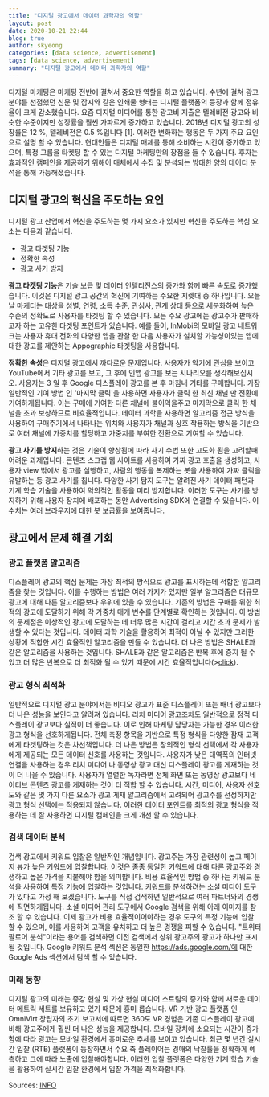 ```yaml
---
title: "디지털 광고에서 데이터 과학자의 역할"
layout: post
date: 2020-10-21 22:44
blog: true
author: skyeong
categories: [data science, advertisement]
tags: [data science, advertisement]
summary: "디지털 광고에서 데이터 과학자의 역할"
---
```


디지털 마케팅은 마케팅 전반에 결쳐서 중요한 역할을 하고 있습니다. 수년에 걸쳐 광고 분야를 선점했던 신문 및 잡지와 같은 인쇄물 형태는 디지털 플랫폼의 등장과 함께 점유율이 크게 감소했습니다. 
요즘 디지털 미디어를 통한 광고비 지출은 텔레비전 광고와 비슷한 수준이지만 성장률을 훨씬 가파르게 증가하고 있습니다. 2018년 디지털 광고의 성장률은 12 %, 텔레비전은 0.5 %입니다 [1]. 이러한 변화하는 행동은 두 가지 주요 요인으로 설명 할 수 있습니다. 현대인들은 디지털 매체를 통해 소비하는 시간이 증가하고 있으며, 특정 그룹을 타켓팅 할 수 있는 디지털 마케팅만의 장점을 들 수 있습니다. 후자는 효과적인 캠페인을 제공하기 위해이 매체에서 수집 및 분석되는 방대한 양의 데이터 분석을 통해 가능해졌습니다.


## 디지털 광고의 혁신을 주도하는 요인

디지털 광고 산업에서 혁신을 주도하는 몇 가지 요소가 있지만 혁신을 주도하는 핵심 요소는 다음과 같습니다.  
- 광고 타겟팅 기능  
- 정확한 속성  
- 광고 사기 방지  

**광고 타켓팅 기능**은 기술 보급 및 데이터 인텔리전스의 증가와 함께 빠른 속도로 증가했습니다. 이것은 디지털 광고 공간의 혁신에 기여하는 주요한 지렛대 중 하나입니다. 오늘날 마케터는 대상을 성별, 연령, 소득 수준, 관심사, 관계 상태 등으로 세분화하여 높은 수준의 정확도로 사용자를 타겟팅 할 수 있습니다. 모든 주요 광고에는 광고주가 판매하고자 하는 고유한 타겟팅 포인트가 있습니다. 예를 들어, InMobi의 모바일 광고 네트워크는 사용자 휴대 전화의 다양한 앱을 관찰 한 다음 사용자가 설치할 가능성이있는 앱에 대한 광고를 제안하는 Appographic 타겟팅을 사용합니다.

**정확한 속성**은 디지털 광고에서 까다로운 문제입니다. 사용자가 악기에 관심을 보이고 YouTube에서 기타 광고를 보고, 그 후에 인앱 광고를 보는 시나리오를 생각해보십시오. 사용자는 3 일 후 Google 디스플레이 광고를 본 후 마침내 기타를 구매합니다. 가장 일반적인 기여 방법 인 '마지막 클릭'을 사용하면 사용자가 클릭 한 최신 채널 만 전환에 기여하게됩니다. 이는 구매에 기여한 다른 채널에 불이익을주고 마지막으로 클릭 한 채널을 초과 보상하므로 비효율적입니다. 데이터 과학을 사용하면 알고리즘 접근 방식을 사용하여 구매주기에서 나타나는 위치와 사용자가 채널과 상호 작용하는 방식을 기반으로 여러 채널에 가중치를 할당하고 가중치를 부여한 전환으로 기여할 수 있습니다.

**광고 사기를 방지**하는 것은 기술이 향상됨에 따라 사기 수법 또한 고도화 됨을 고려할때 어려운 과제입니다. 콘텐츠 스크랩 웹 사이트를 사용하여 가짜 광고 호출을 생성하고, 사용자 view 밖에서 광고를 실행하고, 사람의 행동을 복제하는 봇을 사용하여 가짜 클릭을 유발하는 등 광고 사기를 칩니다. 다양한 사기 탐지 도구는 알려진 사기 데이터 패턴과 기계 학습 기술을 사용하여 악의적인 활동을 미리 방지합니다. 이러한 도구는 사기를 방지하기 위해 사용자 장치에 배포하는 동안 Advertising SDK에 연결할 수 있습니다. 이 수치는 여러 브라우저에 대한 봇 보급률을 보여줍니다.


## 광고에서 문제 해결 기회
### 광고 플랫폼 알고리즘

디스플레이 광고의 핵심 문제는 가장 최적의 방식으로 광고를 표시하는데 적합한 알고리즘을 찾는 것입니다. 이를 수행하는 방법은 여러 가지가 있지만 일부 알고리즘은 대규모 광고에 대해 다른 알고리즘보다 우위에 있을 수 있습니다. 기존의 방법은 구매를 위한 최적의 광고에 도달하기 위해 각 가중치 매개 변수를 단계별로 확인하는 것입니다. 이 방법의 문제점은 이상적인 광고에 도달하는 데 너무 많은 시간이 걸리고 시간 초과 문제가 발생할 수 있다는 것입니다. 데이터 과학 기술을 활용하여 최적이 아닐 수 있지만 그러한 상황에 적합한 시간 효율적인 알고리즘을 만들 수 있습니다. 더 나은 방법은 SHALE과 같은 알고리즘을 사용하는 것입니다. SHALE과 같은 알고리즘은 반복 후에 중지 될 수 있고 더 많은 반복으로 더 최적화 될 수 있기 때문에 시간 효율적입니다(><a href="https://arxiv.org/abs/1203.3619" target="_blank">click</a>).

### 광고 형식 최적화 
일반적으로 디지털 광고 분야에서는 비디오 광고가 표준 디스플레이 또는 배너 광고보다 더 나은 성능을 보인다고 알려져 있습니다. 리치 미디어 광고조차도 일반적으로 정적 디스플레이 광고보다 실적이 더 좋습니다. 이로 인해 마케팅 담당자는 가능한 경우 이러한 광고 형식을 선호하게됩니다. 전체 측정 항목을 기반으로 특정 형식을 다양한 잠재 고객에게 타겟팅하는 것은 차선책입니다. 더 나은 방법은 창의적인 형식 선택에서 각 사용자에게 제공되는 모든 데이터 신호를 사용하는 것입니다.
사용자가 낮은 대역폭의 인터넷 연결을 사용하는 경우 리치 미디어 나 동영상 광고 대신 디스플레이 광고를 게재하는 것이 더 나을 수 있습니다. 사용자가 열렬한 독자라면 전체 화면 또는 동영상 광고보다 네이티브 콘텐츠 광고를 게재하는 것이 더 적합 할 수 있습니다. 시간, 미디어, 사용자 선호도와 같은 몇 가지 다른 요소가 광고 게재 알고리즘에서 고려되어 광고주를 선정하지만 광고 형식 선택에는 적용되지 않습니다. 이러한 데이터 포인트를 최적의 광고 형식을 적용하는 데 잘 사용하면 디지털 캠페인을 크게 개선 할 수 있습니다.

### 검색 데이터 분석 
검색 광고에서 키워드 입찰은 일반적인 개념입니다. 광고주는 가장 관련성이 높고 페이지 뷰가 높은 키워드에 입찰합니다. 이것은 종종 동일한 키워드에 대해 다른 광고주와 경쟁하고 높은 가격을 지불해야 함을 의미합니다. 비용 효율적인 방법 중 하나는 키워드 분석을 사용하여 특정 기능에 입찰하는 것입니다.
키워드를 분석하려는 소셜 미디어 도구가 있다고 가정 해 보겠습니다. 도구를 직접 검색하면 일반적으로 여러 파트너와의 경쟁에 직면하게됩니다. 소셜 미디어 관리 도구에서 Google 검색을 위해 아래 이미지를 참조 할 수 있습니다.
이제 광고가 비용 효율적이어야하는 경우 도구의 특정 기능에 입찰 할 수 있으며, 이를 사용하여 고객을 유치하고 더 높은 경쟁을 피할 수 있습니다. "트위터 팔로어 분석"이라는 용어를 검색하면 이전 검색에서 상위 광고주의 광고가 하나만 표시 될 것입니다. Google 키워드 분석 섹션은 동일한 https://ads.google.com/에 대한 Google Ads 섹션에서 탐색 할 수 있습니다.


### 미래 동향
디지털 광고의 미래는 증강 현실 및 가상 현실 미디어 스트림의 증가와 함께 새로운 데이터 메트릭 세트를 보유하고 있기 때문에 흥미 롭습니다. VR 기반 광고 플랫폼 인 OmniVirt 창립자의 초기 보고서에 따르면 360도 VR 경험은 기존 디스플레이 광고에 비해 광고주에게 훨씬 더 나은 성능을 제공합니다.
모바일 장치에 소요되는 시간이 증가함에 따라 광고는 모바일 환경에서 흥미로운 추세를 보이고 있습니다. 최근 몇 년간 실시간 입찰 (RTB) 플랫폼이 등장하면서 수요 측 플레이어는 경매의 낙찰률을 정확하게 예측하고 그에 따라 노출에 입찰해야합니다. 이러한 입찰 플랫폼은 다양한 기계 학습 기술을 활용하여 실시간 입찰 환경에서 입찰 가격을 최적화합니다.


Sources:
[INFO](https://medium.com/trends-in-data-science/role-of-data-science-in-digital-advertising-34529a56280b) 

